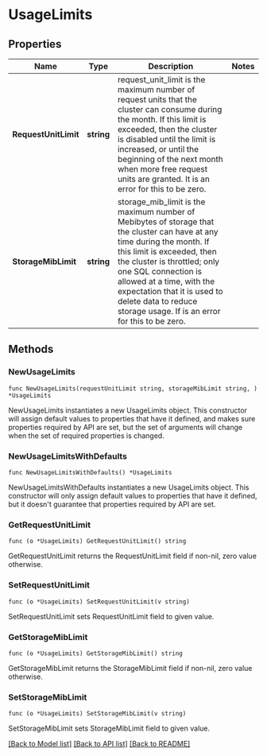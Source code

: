 # UsageLimits

## Properties

Name | Type | Description | Notes
------------ | ------------- | ------------- | -------------
**RequestUnitLimit** | **string** | request_unit_limit is the maximum number of request units that the cluster can consume during the month. If this limit is exceeded, then the cluster is disabled until the limit is increased, or until the beginning of the next month when more free request units are granted. It is an error for this to be zero. | 
**StorageMibLimit** | **string** | storage_mib_limit is the maximum number of Mebibytes of storage that the cluster can have at any time during the month. If this limit is exceeded, then the cluster is throttled; only one SQL connection is allowed at a time, with the expectation that it is used to delete data to reduce storage usage. If is an error for this to be zero. | 

## Methods

### NewUsageLimits

`func NewUsageLimits(requestUnitLimit string, storageMibLimit string, ) *UsageLimits`

NewUsageLimits instantiates a new UsageLimits object.
This constructor will assign default values to properties that have it defined,
and makes sure properties required by API are set, but the set of arguments
will change when the set of required properties is changed.

### NewUsageLimitsWithDefaults

`func NewUsageLimitsWithDefaults() *UsageLimits`

NewUsageLimitsWithDefaults instantiates a new UsageLimits object.
This constructor will only assign default values to properties that have it defined,
but it doesn't guarantee that properties required by API are set.

### GetRequestUnitLimit

`func (o *UsageLimits) GetRequestUnitLimit() string`

GetRequestUnitLimit returns the RequestUnitLimit field if non-nil, zero value otherwise.

### SetRequestUnitLimit

`func (o *UsageLimits) SetRequestUnitLimit(v string)`

SetRequestUnitLimit sets RequestUnitLimit field to given value.

### GetStorageMibLimit

`func (o *UsageLimits) GetStorageMibLimit() string`

GetStorageMibLimit returns the StorageMibLimit field if non-nil, zero value otherwise.

### SetStorageMibLimit

`func (o *UsageLimits) SetStorageMibLimit(v string)`

SetStorageMibLimit sets StorageMibLimit field to given value.


[[Back to Model list]](../README.md#documentation-for-models) [[Back to API list]](../README.md#documentation-for-api-endpoints) [[Back to README]](../README.md)


